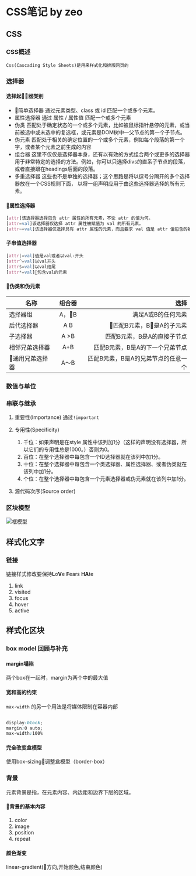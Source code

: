 # CSS笔记 by zeo

## CSS

### CSS概述

    Css(Cascading Style Sheets)是用来样式化和排版网页的

### 选择器

#### 选择起器类别

* 简单选择器
  通过元素类型、class 或 id 匹配一个或多个元素。
* 属性选择器
  通过 属性 / 属性值 匹配一个或多个元素
* 伪类
  匹配处于确定状态的一个或多个元素，比如被鼠标指针悬停的元素，或当前被选中或未选中的复选框，或元素是DOM树中一父节点的第一个子节点。
* 伪元素
  匹配处于相关的确定位置的一个或多个元素，例如每个段落的第一个字，或者某个元素之前生成的内容
* 组合器
  这里不仅仅是选择器本身，还有以有效的方式组合两个或更多的选择器用于非常特定的选择的方法。例如，你可以只选择divs的直系子节点的段落，或者直接跟在headings后面的段落。
* 多重选择器
  这些也不是单独的选择器；这个思路是将以逗号分隔开的多个选择器放在一个CSS规则下面， 以将一组声明应用于由这些选择器选择的所有元素。

#### 属性选择器

```css
[attr]该选择器选择包含 attr 属性的所有元素，不论 attr 的值为何。
[attr=val]该选择器仅选择 attr 属性被赋值为 val 的所有元素。
[attr~=val]该选择器仅选择具有 attr 属性的元素，而且要求 val 值是 attr 值包含的被空格分隔的取值列表里中的一个。
```

#### 子串值选择器

```css
[attr|=val]值是val或者以val-开头
[attr^=val]以val开头
[attr$=val]以val结尾
[attr*=val]包含val的元素
```

#### 伪类和伪元素

名称|组合器|选择
---|:--:|---:
选择器组|A，B|满足A或B的任何元素
后代选择器|A B|匹配B元素，B是A的子元素
子选择器|A >B|匹配B元素，B是A的直接子节点
相邻兄弟选择器|A+B|匹配B元素，B是A的下一个兄弟节点
通用兄弟选择器|A～B|匹配B元素，B是A的兄弟节点的任意一个

### 数值与单位

### 串联与继承

1. 重要性(Importance)
   通过```!important```
2. 专用性(Specificity)
    1. 千位：如果声明是在style 属性中该列加1分（这样的声明没有选择器，所以它们的专用性总是1000。）否则为0。
    2. 百位：在整个选择器中每包含一个ID选择器就在该列中加1分。
    3. 十位：在整个选择器中每包含一个类选择器、属性选择器、或者伪类就在该列中加1分。
    4. 个位：在整个选择器中每包含一个元素选择器或伪元素就在该列中加1分。

3. 源代码次序(Source order)

### 区块模型

![框模型](https://mdn.mozillademos.org/files/13647/box-model-standard-small.png)

## 样式化文字

### 链接

链接样式修改要保持**L**o**V**e **F**ears **HA**te

1. link
2. visited
3. focus
4. hover
5. active

## 样式化区块

### box model 回顾与补充

#### margin塌陷

两个box在一起时，margin为两个中的最大值

#### 宽和高的约束

```max-width``` 的另一个用法是将媒体限制在容器内部


```css

display:block;
margin:0 auto;
max-width:100%

```

#### 完全改变盒模型

使用box-sizing调整盒模型（border-box）

### 背景

元素背景是指，在元素内容、内边距和边界下层的区域。

#### 背景的基本内容

1. color
2. image
3. position
4. repeat

#### 颜色渐变

linear-gradient(方向,开始颜色,结束颜色)

